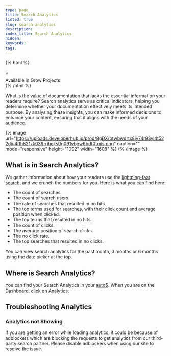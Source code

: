 ```yaml
---
type: page
title: Search Analytics
listed: true
slug: search-analytics
description: 
index_title: Search Analytics
hidden: 
keywords: 
tags: 
---
```




{% html %}
<div class="grow-border text-left">
<div class="grow-star">⭐</div>
    Available in Grow Projects
</div>
{% /html %}


What is the value of documentation that lacks the essential information your readers require? Search analytics serve as critical indicators, helping you determine whether your documentation effectively meets its intended purpose. By analysing these insights, you can make informed decisions to enhance your content, ensuring that it aligns with the needs of your audience.


{% image url="https://uploads.developerhub.io/prod/8gDX/otwbwdrtx8jy74r93yl4t522dju4i1h821zk039rrjheks0g091vbgw6bdf0tmis.png" caption="" mode="responsive" height="1092" width="1608" %}
{% /image %}


## What is in Search Analytics?

We gather information about how your readers use the [lightning-fast search](/support-center/using-search), and we crunch the numbers for you. Here is what you can find here:

- The count of searches.
- The count of search users.
- The rate of searches that resulted in no hits.
- The top terms used for searches, with their click count and average position when clicked.
- The top terms that resulted in no hits.
- The count of clicks.
- The average position of search clicks.
- The no click rate.
- The top searches that resulted in no clicks.

You can view search analytics for the past month, 3 months or 6 months using the date picker at the top.

## Where is Search Analytics?

You can find your Search Analytics in your [auto$](/support-center/dashboard). When you are on the Dashboard, click on Analytics.

## Troubleshooting Analytics

### Analytics not Showing

If you are getting an error while loading analytics, it could be because of adblockers which are blocking the requests to get analytics from our third-party search partner. Please disable adblockers when using our site to resolve the issue.

